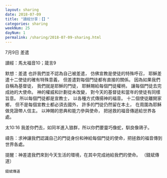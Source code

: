 ```yaml
---
layout: sharing
date: 2018-07-09
title: "讀經分享：【】"
categories: sharing
weekNum: 25
dayNum: 1
permalink: /sharing/2018-07-09-sharing.html
---
```

7月9日 差遣

讀經：馬太福音10；箴言9

默想：差遣
也許我們並不認為自己被差遣，
仿佛宣教是使徒的特殊呼召，
耶穌差遣十二使徒的確有特殊意義，
但差遣對每個門徒都有直接的關係。
因為如果我們自稱為基督徒，
我們就是耶穌的門徒，
耶穌賜給每個門徒權柄，
讓每個門徒去完成祂的大使命。
神的權威和計劃從未改變，
對今天的基督徒和當年的使徒有同樣旨意。
所以每個門徒都是宣教士，
以各種方式傳揚神的福音。
十二個使徒離開家鄉，
但不是每個宣教士都必須去國外，
許多的門徒仍然留在本土，
在周圍為耶穌做見證帶人信主。
以神賜的恩典和能力參與使命，
把拯救的福音傳遞給世界各處。

太10:16 我差你們去，如同羊進入狼群，所以你們要靈巧像蛇，馴良像鴿子。

禱告：求神讓我們認識自己的門徒身份和神給每個門徒的使命，把拯救的福音傳到世界各處。

提醒：神差遣我們來到今天生活的環境，在其中完成祂給我們的使命。
（錢斌傳道）

`錢斌傳道`

